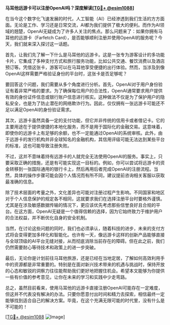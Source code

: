**马耳他远游卡可以注册OpenAI吗？深度解读[[TG💪+ @esim1088](https://t.me/s/esim1088)]**

在当今这个数字化飞速发展的时代，人工智能（AI）已经渗透到我们生活的方方面面。无论是工作、学习还是日常交流，AI都为我们提供了极大的便利。而作为AI领域的翘楚，OpenAI无疑成为了许多人关注的焦点。那么问题来了：如果你拥有马耳他的远游卡（Farfetch Card），是否能够顺利注册并使用OpenAI的服务呢？今天，我们就来深入探讨这一话题。

首先，让我们先了解一下什么是马耳他的远游卡。这是一张专为游客设计的多功能卡片，它集成了多种支付方式和旅行服务功能，比如公共交通、餐饮消费以及酒店预订等。凭借这张卡，游客可以在马耳他享受便捷的出行体验。然而，当涉及到像OpenAI这样需要严格验证身份的平台时，这张卡是否足够呢？

要回答这个问题，我们需要从多个角度进行分析。首先，OpenAI对于用户身份验证有着非常严格的要求。为了确保每位用户的合法性，OpenAI通常要求用户提供有效的身份证件信息或银行账户信息进行核实。这种做法不仅是为了保护用户的隐私安全，也是为了防止潜在的网络欺诈行为。因此，仅仅拥有一张远游卡可能还不足以满足OpenAI的身份验证需求。

其次，远游卡虽然具备一定的支付功能，但它并非传统的信用卡或者借记卡。它的主要用途在于提供便捷的本地化服务，而不是用于国际化的金融交易。这意味着，即使你的远游卡上有足够的余额，也不一定能通过OpenAI的系统审核。此外，由于远游卡的发行机构并非全球知名的金融机构，其信用评级可能无法达到某些平台的标准，这也可能导致注册失败。

不过，这并不意味着持有远游卡的人就完全无法使用OpenAI的服务。事实上，只要采取正确的措施，还是有可能实现这一目标的。例如，你可以尝试将远游卡的资金转移到一张国际通用的银行卡上，然后再用后者完成OpenAI的注册流程。当然，具体的操作步骤可能会因个人情况而有所不同，建议提前咨询相关客服以获取最准确的信息。

除了技术层面的考量之外，文化差异也可能对注册过程产生影响。不同国家和地区对于个人信息保护的规定各不相同，这就要求我们在选择注册平台时要格外谨慎。尤其是在涉及敏感数据传输的情况下，更应该优先考虑那些信誉良好且合规的平台。在这方面，OpenAI无疑是一个值得信赖的选择，因为它始终致力于维护用户的合法权益，并不断优化自身的安全机制。

当然，在讨论这些问题的同时，我们也必须承认，随着科技的进步，未来的支付方式将会变得更加多样化和智能化。也许有一天，像远游卡这样的创新产品能够直接与全球顶级的AI平台无缝对接，从而彻底消除当前存在的障碍。但在此之前，我们仍然需要耐心等待技术和政策上的进一步突破。

最后，无论你是计划前往马耳他旅游，还是已经在当地定居，了解如何高效利用手中的资源都是非常重要的。特别是在面对新兴技术带来的机遇与挑战时，保持开放的心态和敏锐的洞察力往往能帮助我们更好地把握住机会。希望本文能够为你提供一些有价值的参考意见，让你在未来的学习和实践中少走弯路。

总之，虽然目前看来，使用马耳他的远游卡直接注册OpenAI可能存在一定难度，但这并不代表没有解决的办法。只要你愿意付出时间和精力去探索，相信最终一定能够找到适合自己的解决方案。毕竟，在这个充满无限可能的时代里，没有什么是不可能的！

[[TG💪+ @esim1088](https://t.me/s/esim1088) ![Image](https://i.postimg.cc/4NQfJmqS/Snipaste-2025-05-13-00-14-12.png)]
